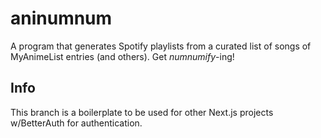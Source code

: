 # aninumnum

A program that generates Spotify playlists from a curated list of songs of MyAnimeList entries (and others). Get _numnumify_-ing!

## Info

This branch is a boilerplate to be used for other Next.js projects w/BetterAuth for authentication.
